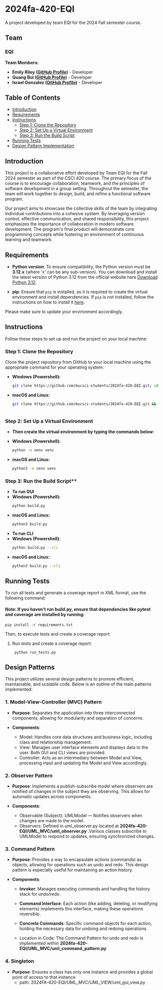 # 2024fa-420-EQI

A project developed by team EQI for the 2024 Fall semester course.

## Team

### EQI

**Team Members:**
- **Emily Riley ([GitHub Profile](https://github.com/emilyyr55))** - Developer
- **Quang Bui ([GitHub Profile](https://github.com/QUANGBUI24))** - Developer
- **Israel Gonzalez ([GitHub Profile](https://github.com/xhatd))** - Developer

## Table of Contents
- [Introduction](#introduction)
- [Requirements](#requirements)
- [Instructions](#instructions)
  - [Step 1: Clone the Repository](#step-1-clone-the-repository)
  - [Step 2: Set Up a Virtual Environment](#step-2-set-up-a-virtual-environment)
  - [Step 3: Run the Build Script](#step-3-run-the-build-script)
- [Running Tests](#running-tests)
- [Design Pattern Implementation](#design-patterns)

## Introduction

This project is a collaborative effort developed by Team EQI for the Fall 2024 semester as part of the CSCI 420 course. The primary focus of the course is to encourage collaboration, teamwork, and the principles of software development in a group setting. Throughout the semester, the team will work together to design, build, and refine a functional software program.

Our project aims to showcase the collective skills of the team by integrating individual contributions into a cohesive system. By leveraging version control, effective communication, and shared responsibility, this project emphasizes the importance of collaboration in modern software development. The program's final product will demonstrate core programming concepts while fostering an environment of continuous learning and teamwork.
## Requirements

- **Python version**: To ensure compatibility, the Python version must be **3.12.x** (where 'x' can be any sub-version). You can download and install the latest version of Python 3.12 from the official website here [Download Python 3.12](https://www.python.org/downloads/). 

- **pip**: Ensure that `pip` is installed, as it is required to create the virtual environment and install dependencies. If `pip` is not installed, follow the instructions on how to install it [here](https://pip.pypa.io/en/stable/installation/).

Please make sure to update your environment accordingly.

## Instructions

Follow these steps to set up and run the project on your local machine:

### Step 1: Clone the Repository

Clone the project repository from GitHub to your local machine using the appropriate command for your operating system:

- **Windows (Powershell):**    
  ```bash
  git clone https://github.com/mucsci-students/2024fa-420-EQI.git; cd 2024fa-420-EQI

- **macOS and Linux:**
  ```bash
  git clone https://github.com/mucsci-students/2024fa-420-EQI.git && cd 2024fa-420-EQI
 
### Step 2: Set Up a Virtual Environment

- **Then create the virtual environment by typing the commands below:**

- **Windows (Powershell):**  
  ```bash
  python -m venv venv

- **macOS and Linux:** 
  ```bash
  python3 -m venv venv

### Step 3: Run the Build Script**
- **To run GUI**
- **Windows (Powershell):**  
  ```bash
  python build.py

- **macOS and Linux:** 
  ```bash
  python3 build.py

- **To run CLI**
- **Windows (Powershell):**  
  ```bash
  python build.py --cli

- **macOS and Linux:** 
  ```bash
  python3 build.py --cli

## Running Tests

To run all tests and generate a coverage report in XML format, use the following command:

  #### Note: If you haven't run build.py, ensure that dependencies like pytest and coverage are installed by running:

    pip install -r requirements.txt

Then, to execute tests and create a coverage report:

1. Run tests and create a coverage report:
  
        python run_tests.py

## Design Patterns

This project utilizes several design patterns to promote efficient, maintainable, and scalable code. Below is an outline of the main patterns implemented:

### 1. Model-View-Controller (MVC) Pattern
- **Purpose**: Separates the application into three interconnected components, allowing for modularity and separation of concerns.

- **Components**:
  - Model: Handles core data structures and business logic, including class and relationship management.
  - View: Manages user interface elements and displays data to the user. Both GUI and CLI views are provided.
  - Controller: Acts as an intermediary between Model and View, processing input and updating the Model and View accordingly.

### 2. Observer Pattern
- **Purpose**: Implements a publish-subscribe model where observers are notified of changes in the subject they are observing. This allows for automatic updates across components.

- **Components**:
  - Observable (Subject): UMLModel — Notifies observers when changes are made to the model.
  - Observers: Defined in uml_observer.py located at **2024fa-420-EQI/UML_MVC/uml_observer.py** .Various classes subscribe to UMLModel to respond to updates, ensuring synchronized changes.

### 3. Command Pattern
- **Purpose**: Provides a way to encapsulate actions (commands) as objects, allowing for operations such as undo and redo. This design pattern is especially useful for maintaining an action history.

- **Components**:

    - **Invoker**: Manages executing commands and handling the history stack for undo/redo.
    - **Command Interface**: Each action (like adding, deleting, or modifying elements) implements this interface, making these operations reversible.
    - **Concrete Commands**: Specific command objects for each action, holding the necessary data for undoing and redoing operations.

  - Location in Code: The Command Pattern for undo and redo is implemented within **2024fa-420-EQI/UML_MVC/uml_command_pattern.py**

### 4. Singleton
- **Purpose**: Ensures a class has only one instance and provides a global point of access to that instance
    - path: 2024FA-420-EQI/UML_MVC/UML_VIEW/uml_gui_view.py